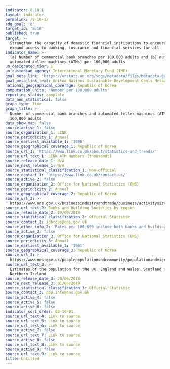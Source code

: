 ```yaml
---
indicator: 8.10.1
layout: indicator
permalink: /8-10-1/
sdg_goal: '8'
target_id: '8.10'
published: true
target: >-
  Strengthen the capacity of domestic financial institutions to encourage and
  expand access to banking, insurance and financial services for all
indicator_name: >-
  (a) Number of commercial bank branches per 100,000 adults and (b) number of
  automated teller machines (ATMs) per 100,000 adults
un_designated_tier: I
un_custodian_agency: International Monetary Fund (IMF)
goal_meta_link: 'https://unstats.un.org/sdgs/metadata/files/Metadata-08-10-01.pdf'
goal_meta_link_text: United Nations Sustainable Development Goals Metadata (PDF 411 KB)
national_geographical_coverage: Republic of Korea
computation_units: 'Number per 100,000 adults'
reporting_status: complete
data_non_statistical: false
graph_type: line
graph_title: >-
  Number of commercial bank branches and automated teller machines (ATMs) per
  100,000 adults
data_show_map: false
source_active_1: false
source_organisation_1: LINK
source_periodicity_1: Annual
source_earliest_available_1: '1998'
source_geographical_coverage_1: Republic of Korea
source_url_1: 'https://www.link.co.uk/about/statistics-and-trends/'
source_url_text_1: LINK ATM Numbers (thousands)
source_release_date_1: N/A
source_next_release_1: N/A
source_statistical_classification_1: Non-official
source_contact_1: 'https://www.link.co.uk/contact-us/'
source_active_2: false
source_organisation_2: Office for National Statistics (ONS)
source_periodicity_2: Annual
source_geographical_coverage_2: Republic of Korea
source_url_2: >-
  https://www.ons.gov.uk/businessindustryandtrade/business/activitysizeandlocation/adhocs/009190banksandbuildingsocietiesbyregion
source_url_text_2: Banks and Building Societies by region
source_release_date_2: 19/09/2018
source_statistical_classification_2: Official Statistic
source_contact_2: idbrdas@ons.gov.uk
source_other_info_2: 'Rates per 100,000 include both banks and building societies counts'
source_active_3: false
source_organisation_3: Office for National Statistics (ONS)
source_periodicity_3: Annual
source_earliest_available_3: '1961'
source_geographical_coverage_3: Republic of Korea
source_url_3: >-
  https://www.ons.gov.uk/peoplepopulationandcommunity/populationandmigration/populationestimates/datasets/populationestimatesforukenglandandwalesscotlandandnorthernireland
source_url_text_3: >-
  Estimates of the population for the UK, England and Wales, Scotland and
  Northern Ireland
source_release_date_3: 28/06/2018
source_next_release_3: 01/06/2019
source_statistical_classification_3: Official Statistic
source_contact_3: pop.info@ons.gov.uk
source_active_4: false
source_active_5: false
source_active_6: false
indicator_sort_order: 08-10-01
source_url_text_4: Link to source
source_url_text_5: Link to source
source_url_text_6: Link to source
source_active_7: false
source_url_text_7: Link to source
source_active_8: false
source_url_text_8: Link to source
source_active_9: false
source_url_text_9: Link to source
title: Untitled
---
```

